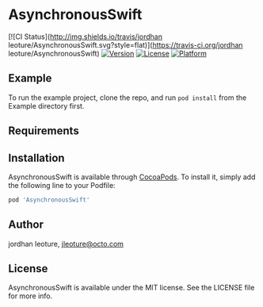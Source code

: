 # AsynchronousSwift

[![CI Status](http://img.shields.io/travis/jordhan leoture/AsynchronousSwift.svg?style=flat)](https://travis-ci.org/jordhan leoture/AsynchronousSwift)
[![Version](https://img.shields.io/cocoapods/v/AsynchronousSwift.svg?style=flat)](http://cocoapods.org/pods/AsynchronousSwift)
[![License](https://img.shields.io/cocoapods/l/AsynchronousSwift.svg?style=flat)](http://cocoapods.org/pods/AsynchronousSwift)
[![Platform](https://img.shields.io/cocoapods/p/AsynchronousSwift.svg?style=flat)](http://cocoapods.org/pods/AsynchronousSwift)

## Example

To run the example project, clone the repo, and run `pod install` from the Example directory first.

## Requirements

## Installation

AsynchronousSwift is available through [CocoaPods](http://cocoapods.org). To install
it, simply add the following line to your Podfile:

```ruby
pod 'AsynchronousSwift'
```

## Author

jordhan leoture, jleoture@octo.com

## License

AsynchronousSwift is available under the MIT license. See the LICENSE file for more info.

